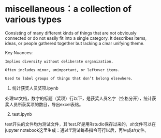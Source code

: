 # miscellaneous：a collection of various types

Consisting of many different kinds of things that are not obviously connected or do not easily fit into a single category. It describes items, ideas, or people gathered together but lacking a clear unifying theme.

Key Nuances:

    Implies diversity without deliberate organization.

    Often includes minor, unimportant, or leftover items.

    Used to label groups of things that don’t belong elsewhere.


 1. 统计获奖人员奖项.ipynb

 处理txt文档，数字的标题（奖项）行以下，是获奖人员名字（空格分开），统计获奖人员所获奖项的数目，导出excel表格。

 2. test.ipynb

 test开头的文件均为测试文件，其‘test.R’是用Rstudio保存过来的，*sh*文件可以在jupyter notebook这里生成：通过‘!’测试每条指令可行以后，再生成*sh*文件。

 
 